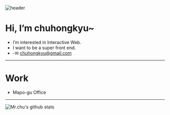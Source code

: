 ![header](https://capsule-render.vercel.app/api?type=slice&color=auto&height=200&text=MR_CHU&fontAlign=70&rotate=13&fontAlignY=25&desc=desc%20function%20is%20also%20rotated.&descAlign=70.&descAlignY=44)

# Hi, I’m chuhongkyu~
- I’m interested in Interactive Web.
- I want to be a super front end.
- -✉ chuhongkyu@gmail.com
--------------
# Work
- Mapo-gu Office
--------------
![Mr.chu's github stats](https://github-readme-stats.vercel.app/api?username=chuhongkyu&show_icons=true&theme=maroongold)

